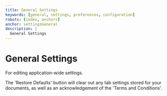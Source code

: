 ```yaml
---
title: General Settings
keywords: [general, settings, preferences, configuration]
robots: [index, anchors]
anchor: settingsGeneral
description: |
  General Settings
---
```


# General Settings

For editing application-wide settings.

The 'Restore Defaults' button will clear out any tab settings stored for your documents, as well as an acknowledgement of the 'Terms and Conditions'.
